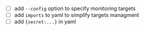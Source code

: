 - [ ] add `--config` option to specify monitoring targets
- [ ] add `imports` to yaml to simplify targets managment
- [ ] add `{secret:...}` in yaml
